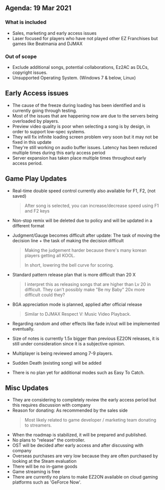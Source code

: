 ﻿## Agenda: 19 Mar 2021
### What is included
* Sales, marketing and early access issues
* Laser focused for players who have not played other EZ Franchises but games like Beatmania and DJMAX

### Out of scope
* Exclude additional songs, potential collaborations, Ez2AC as DLCs, copyright issues.
* Unsupported Operating System. (Windows 7 & below, Linux)

## Early Access issues
* The cause of the freeze during loading has been identified and is currently going through testing.
* Most of the issues that are happening now are due to the servers being overloaded by players.
* Preview video quality is poor when selecting a song is by design, in order to support low-spec systems.
* They will fix infinite loading screen problem very soon but it may not be fixed in this update
* They're still working on audio buffer issues. Latency has been reduced multiple times during this early access period
* Server expansion has taken place multiple times throughout early access period. 

## Game Play Updates
* Real-time double speed control currently also available for F1, F2, (not saved)
  >  After song is selected, you can increase/decrease speed using F1 and F2 keys
* Non-stop remix will be deleted due to policy and will be updated in a different format
* Judgment/Gauge becomes difficult after update: The task of moving the decision line + the task of making the decision difficult
   > Making the judgement harder because there's many korean players getting all KOOL.
   >
   > In short, lowering the bell curve for scoring.
  
* Standard pattern release plan that is more difficult than 20 X
    > I interpret this as releasing songs that are higher than Lv 20 in difficult.
    > They can't possibly make "Be my Baby" 20x more difficult could they?
    
* BGA appreciation mode is planned, applied after official release
    > Similar to DJMAX Respect V: Music Video Playback.
    
* Regarding random and other effects like fade in/out will be implemented eventually.
* Size of notes is currently 1.5x bigger than previous EZ2ON releases, it is still under consideration since it is a subjective opinion. 
* Multiplayer is being reviewed among 7-9 players.
* Sudden Death (existing song) will be added
* There is no plan yet for additional modes such as Easy To Catch.

## Misc Updates
* They are considering to completely review the early access period but this requires discussion with company
* Reason for donating: As recommended by the sales side
   > Most likely related to game developer / marketing team donating to streamers.
* When the roadmap is stabilized, it will be prepared and published. 
* No plans to "release" the controller.
* OST will be decided after early access and after discussing with company
* Overseas purchases are very low because they are often purchased by looking at the Steam evaluation
* There will be no in-game goods
* Game streaming is free
* There are currently no plans to make EZ2ON available on cloud gaming platforms such as 'GeForce Now'.
